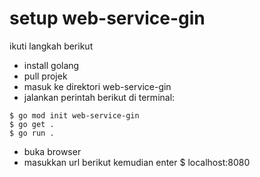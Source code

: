 # setup web-service-gin
ikuti langkah berikut
* install golang
* pull projek
* masuk ke direktori web-service-gin
* jalankan perintah berikut di terminal:
```
$ go mod init web-service-gin
$ go get .
$ go run .
```
* buka browser
* masukkan url berikut kemudian enter
$ localhost:8080
